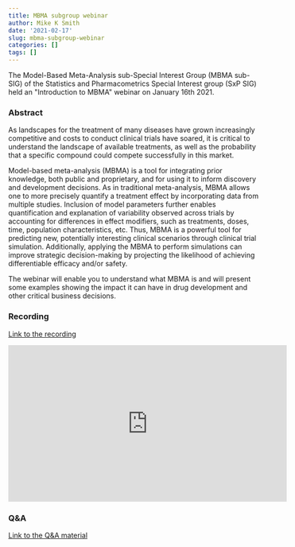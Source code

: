 ```yaml
--- 
title: MBMA subgroup webinar 
author: Mike K Smith 
date: '2021-02-17' 
slug: mbma-subgroup-webinar 
categories: [] 
tags: [] 
---
```


The Model-Based Meta-Analysis sub-Special Interest Group (MBMA sub-SIG) of the
Statistics and Pharmacometrics Special Interest group (SxP SIG) held an
"Introduction to MBMA" webinar on January 16th 2021.

### Abstract 

As landscapes for the treatment of many diseases have grown
increasingly competitive and costs to conduct clinical trials have soared, it is
critical to understand the landscape of available treatments, as well as the
probability that a specific compound could compete successfully in this market.

Model-based meta-analysis (MBMA) is a tool for integrating prior knowledge, both
public and proprietary, and for using it to inform discovery and development
decisions. As in traditional meta-analysis, MBMA allows one to more precisely
quantify a treatment effect by incorporating data from multiple studies.
Inclusion of model parameters further enables quantification and explanation of
variability observed across trials by accounting for differences in effect
modifiers, such as treatments, doses, time, population characteristics, etc.
Thus, MBMA is a powerful tool for predicting new, potentially interesting
clinical scenarios through clinical trial simulation. Additionally, applying the
MBMA to perform simulations can improve strategic decision-making by projecting
the likelihood of achieving differentiable efficacy and/or safety.

The webinar will enable you to understand what MBMA is and will present some
examples showing the impact it can have in drug development and other critical
business decisions.

### Recording
[Link to the recording](https://www.dropbox.com/s/s792znavolwn2np/MBMA%20Webinar.mp4?dl=0)

<iframe width="560" height="315" src="https://www.dropbox.com/s/s792znavolwn2np/MBMA%20Webinar.mp4?dl=0" frameborder="0" allowfullscreen></iframe>

### Q&A
[Link to the Q&A material](https://www.dropbox.com/s/macfdjal49h1ynk/Q%26A%20for%20MBMA.pdf?dl=0)
